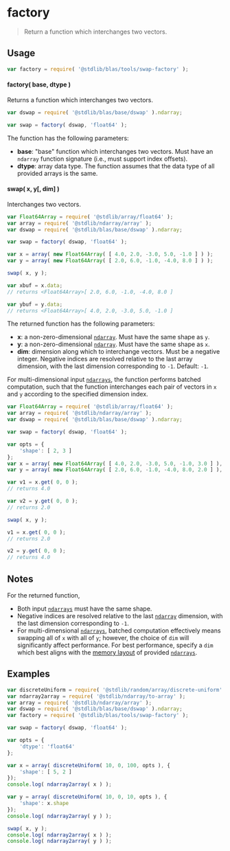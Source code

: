 <!--

@license Apache-2.0

Copyright (c) 2024 The Stdlib Authors.

Licensed under the Apache License, Version 2.0 (the "License");
you may not use this file except in compliance with the License.
You may obtain a copy of the License at

   http://www.apache.org/licenses/LICENSE-2.0

Unless required by applicable law or agreed to in writing, software
distributed under the License is distributed on an "AS IS" BASIS,
WITHOUT WARRANTIES OR CONDITIONS OF ANY KIND, either express or implied.
See the License for the specific language governing permissions and
limitations under the License.

-->

# factory

> Return a function which interchanges two vectors.

<section class="intro">

</section>

<!-- /.intro -->

<section class="usage">

## Usage

```javascript
var factory = require( '@stdlib/blas/tools/swap-factory' );
```

#### factory( base, dtype )

Returns a function which interchanges two vectors.

```javascript
var dswap = require( '@stdlib/blas/base/dswap' ).ndarray;

var swap = factory( dswap, 'float64' );
```

The function has the following parameters:

-   **base**: "base" function which interchanges two vectors. Must have an `ndarray` function signature (i.e., must support index offsets).
-   **dtype**: array data type. The function assumes that the data type of all provided arrays is the same.

#### swap( x, y\[, dim] )

Interchanges two vectors.

```javascript
var Float64Array = require( '@stdlib/array/float64' );
var array = require( '@stdlib/ndarray/array' );
var dswap = require( '@stdlib/blas/base/dswap' ).ndarray;

var swap = factory( dswap, 'float64' );

var x = array( new Float64Array( [ 4.0, 2.0, -3.0, 5.0, -1.0 ] ) );
var y = array( new Float64Array( [ 2.0, 6.0, -1.0, -4.0, 8.0 ] ) );

swap( x, y );

var xbuf = x.data;
// returns <Float64Array>[ 2.0, 6.0, -1.0, -4.0, 8.0 ]

var ybuf = y.data;
// returns <Float64Array>[ 4.0, 2.0, -3.0, 5.0, -1.0 ]
```

The returned function has the following parameters:

-   **x**: a non-zero-dimensional [`ndarray`][@stdlib/ndarray/ctor]. Must have the same shape as `y`.
-   **y**: a non-zero-dimensional [`ndarray`][@stdlib/ndarray/ctor]. Must have the same shape as `x`.
-   **dim**: dimension along which to interchange vectors. Must be a negative integer. Negative indices are resolved relative to the last array dimension, with the last dimension corresponding to `-1`. Default: `-1`.

For multi-dimensional input [`ndarrays`][@stdlib/ndarray/ctor], the function performs batched computation, such that the function interchanges each pair of vectors in `x` and `y` according to the specified dimension index.

```javascript
var Float64Array = require( '@stdlib/array/float64' );
var array = require( '@stdlib/ndarray/array' );
var dswap = require( '@stdlib/blas/base/dswap' ).ndarray;

var swap = factory( dswap, 'float64' );

var opts = {
    'shape': [ 2, 3 ]
};
var x = array( new Float64Array( [ 4.0, 2.0, -3.0, 5.0, -1.0, 3.0 ] ), opts );
var y = array( new Float64Array( [ 2.0, 6.0, -1.0, -4.0, 8.0, 2.0 ] ), opts );

var v1 = x.get( 0, 0 );
// returns 4.0

var v2 = y.get( 0, 0 );
// returns 2.0

swap( x, y );

v1 = x.get( 0, 0 );
// returns 2.0

v2 = y.get( 0, 0 );
// returns 4.0
```

</section>

<!-- /.usage -->

<section class="notes">

## Notes

For the returned function,

-   Both input [`ndarrays`][@stdlib/ndarray/ctor] must have the same shape.
-   Negative indices are resolved relative to the last [`ndarray`][@stdlib/ndarray/ctor] dimension, with the last dimension corresponding to `-1`.
-   For multi-dimensional [`ndarrays`][@stdlib/ndarray/ctor], batched computation effectively means swapping all of `x` with all of `y`; however, the choice of `dim` will significantly affect performance. For best performance, specify a `dim` which best aligns with the [memory layout][@stdlib/ndarray/orders] of provided [`ndarrays`][@stdlib/ndarray/ctor].

</section>

<!-- /.notes -->

<section class="examples">

## Examples

<!-- eslint no-undef: "error" -->

```javascript
var discreteUniform = require( '@stdlib/random/array/discrete-uniform' );
var ndarray2array = require( '@stdlib/ndarray/to-array' );
var array = require( '@stdlib/ndarray/array' );
var dswap = require( '@stdlib/blas/base/dswap' ).ndarray;
var factory = require( '@stdlib/blas/tools/swap-factory' );

var swap = factory( dswap, 'float64' );

var opts = {
    'dtype': 'float64'
};

var x = array( discreteUniform( 10, 0, 100, opts ), {
    'shape': [ 5, 2 ]
});
console.log( ndarray2array( x ) );

var y = array( discreteUniform( 10, 0, 10, opts ), {
    'shape': x.shape
});
console.log( ndarray2array( y ) );

swap( x, y );
console.log( ndarray2array( x ) );
console.log( ndarray2array( y ) );
```

</section>

<!-- /.examples -->

<!-- Section for related `stdlib` packages. Do not manually edit this section, as it is automatically populated. -->

<section class="related">

</section>

<!-- /.related -->

<!-- Section for all links. Make sure to keep an empty line after the `section` element and another before the `/section` close. -->

<section class="links">

[@stdlib/ndarray/ctor]: https://www.npmjs.com/package/@stdlib/ndarray-ctor

[@stdlib/ndarray/orders]: https://www.npmjs.com/package/@stdlib/ndarray-orders

</section>

<!-- /.links -->
